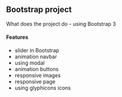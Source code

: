 ## Bootstrap project

What does the project do - using Bootstrap 3

#### Features

* slider in Bootstrap 
* animation navbar
* using modal
* animation buttons
* responsive images
* responsive page
* using glyphicons icons









